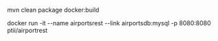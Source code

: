 
mvn clean package docker:build

docker run -it --name airportsrest --link airportsdb:mysql -p 8080:8080 ptii/airportrest

